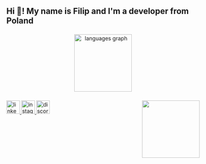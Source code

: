 <h2 align="left">Hi 👋! My name is Filip and I'm a developer from Poland</h2>

###

<div align="center">
  <img src="https://github-readme-stats.vercel.app/api/top-langs?username=MrPhilip7&locale=en&hide_title=false&layout=compact&card_width=320&langs_count=5&theme=dracula&hide_border=false" height="150" alt="languages graph"  />
</div>

###

<img align="right" height="150" src="https://scontent-waw2-2.xx.fbcdn.net/v/t39.30808-6/481330376_9257569491005207_163070000584934920_n.jpg?_nc_cat=101&ccb=1-7&_nc_sid=6ee11a&_nc_ohc=oojF0_7P2ZIQ7kNvgFU64Ks&_nc_oc=AdgPrQEnopxnPa3zYm_Yns6XZtUeONF8ZrHZxr3nqUY2p0s6R138EbnyVrfE0BIssQM&_nc_zt=23&_nc_ht=scontent-waw2-2.xx&_nc_gid=Atc9DMFefgZMkwO_kVLNLvu&oh=00_AYGKdnXjKm583zNP07_XgBMIyHM3dNZKu2cLuGneT4JJQQ&oe=67D3BA4A"  />


<div align="left">
  <a href="https://www.linkedin.com/in/filip-czerwi%C5%84ski-8629591b3/" target="_blank">
    <img src="https://img.shields.io/static/v1?message=LinkedIn&logo=linkedin&label=&color=0077B5&logoColor=white&labelColor=&style=for-the-badge" height="35" alt="linkedin logo"  />
  </a>
  <a href="https://www.instagram.com/f.czer/" target="_blank">
    <img src="https://img.shields.io/static/v1?message=Instagram&logo=instagram&label=&color=E4405F&logoColor=white&labelColor=&style=for-the-badge" height="35" alt="instagram logo"  />
  </a>
  <a href="https://discord.gg/H24xwqEt" target="_blank">
    <img src="https://img.shields.io/static/v1?message=Discord&logo=discord&label=&color=7289DA&logoColor=white&labelColor=&style=for-the-badge" height="35" alt="discord logo"  />
  </a>
</div>
